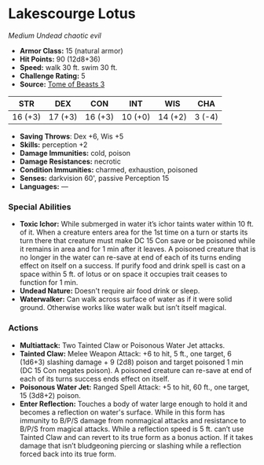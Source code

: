 # Lakescourge Lotus

*Medium* *Undead* *chaotic evil*

- **Armor Class:** 15 (natural armor)
- **Hit Points:** 90 (12d8+36)
- **Speed:** walk 30 ft. swim 30 ft.
- **Challenge Rating:** 5
- **Source:** [Tome of Beasts 3](https://koboldpress.com/kpstore/product/tome-of-beasts-2-for-5th-edition/)

| STR | DEX | CON | INT | WIS | CHA |
| --- | --- | --- | --- | --- | --- |
| 16 (+3) | 17 (+3) | 16 (+3) | 10 (+0) | 14 (+2) | 3 (-4) |

- **Saving Throws**: Dex +6, Wis +5
- **Skills:** perception +2
- **Damage Immunities:** cold, poison
- **Damage Resistances:** necrotic
- **Condition Immunities:** charmed, exhaustion, poisoned
- **Senses:** darkvision 60', passive Perception 15
- **Languages:** —
### Special Abilities
- **Toxic Ichor:** While submerged in water it’s ichor taints water within 10 ft. of it. When a creature enters area for the 1st time on a turn or starts its turn there that creature must make DC 15 Con save or be poisoned while it remains in area and for 1 min after it leaves. A poisoned creature that is no longer in the water can re-save at end of each of its turns ending effect on itself on a success. If purify food and drink spell is cast on a space within 5 ft. of lotus or on space it occupies trait ceases to function for 1 min.
- **Undead Nature:** Doesn't require air food drink or sleep.
- **Waterwalker:** Can walk across surface of water as if it were solid ground. Otherwise works like water walk but isn’t itself magical.
### Actions
- **Multiattack:** Two Tainted Claw or Poisonous Water Jet attacks.
- **Tainted Claw:** Melee Weapon Attack: +6 to hit, 5 ft., one target, 6 (1d6+3) slashing damage + 9 (2d8) poison and target poisoned 1 min (DC 15 Con negates poison). A poisoned creature can re-save at end of each of its turns success ends effect on itself.
- **Poisonous Water Jet:** Ranged Spell Attack: +5 to hit, 60 ft., one target, 15 (3d8+2) poison.
- **Enter Reflection:** Touches a body of water large enough to hold it and becomes a reflection on water's surface. While in this form has immunity to B/P/S damage from nonmagical attacks and resistance to B/P/S from magical attacks. While a reflection speed is 5 ft. can’t use Tainted Claw and can revert to its true form as a bonus action. If it takes damage that isn’t bludgeoning piercing or slashing while a reflection forced back into its true form.
